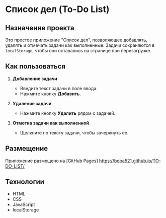 # Список дел (To-Do List)

## Назначение проекта

Это простое приложение "Список дел", позволяющее добавлять, удалять и отмечать задачи как выполненные. Задачи сохраняются в `localStorage`, чтобы они оставались на странице при перезагрузке.

## Как пользоваться

1. **Добавление задачи**
    - Введите текст задачи в поле ввода.
    - Нажмите кнопку **Добавить**.

2. **Удаление задачи**
    - Нажмите кнопку **Удалить** рядом с задачей.

3.  **Отметка задачи как выполненной**
    - Щелкните по тексту задачи, чтобы зачеркнуть ее.

## Размещение

Приложение размещено на [GitHub Pages]
https://boba521.github.io/TO-DO-LIST/
## Технологии

- HTML
- CSS 
- JavaScript
- localStorage
